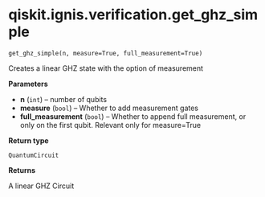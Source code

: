 # qiskit.ignis.verification.get\_ghz\_simple



`get_ghz_simple(n, measure=True, full_measurement=True)`

Creates a linear GHZ state with the option of measurement

**Parameters**

*   **n** (`int`) – number of qubits
*   **measure** (`bool`) – Whether to add measurement gates
*   **full\_measurement** (`bool`) – Whether to append full measurement, or only on the first qubit. Relevant only for measure=True

**Return type**

`QuantumCircuit`

**Returns**

A linear GHZ Circuit

